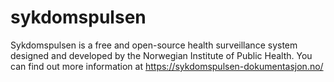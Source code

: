 # sykdomspulsen

Sykdomspulsen is a free and open-source health surveillance system designed and developed by the Norwegian Institute of Public Health. You can find out more information at https://sykdomspulsen-dokumentasjon.no/
